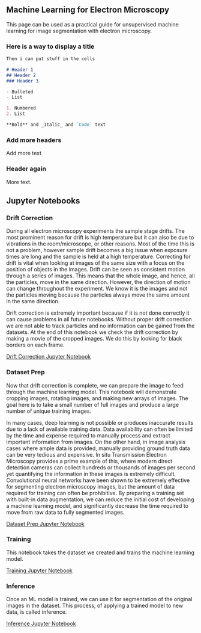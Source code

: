 ## Machine Learning for Electron Microscopy

This page can be used as a practical guide for unsupervised machine learning for image segmentation with electron microscopy. 

### Here is a way to display a title

```markdown
Then i can put stuff in the cells

# Header 1
## Header 2
### Header 3

- Bulleted
- List

1. Numbered
2. List

**Bold** and _Italic_ and `Code` text

```

### Add more headers

Add more text

### Header again

More text.

## Jupyter Notebooks

### Drift Correction

During all electron microscopy experiments the sample stage drifts. The most prominent reason for drift is high temperature but it can also be due to vibrations in the room/microscope, or other reasons. Most of the time this is not a problem, however sample drift becomes a big issue when exposure times are long and the sample is held at a high temperature. Correcting for drift is vital when looking at images of the same size with a focus on the position of objects in the images. Drift can be seen as consistent motion through a series of images. This means that the whole image, and hence, all the particles, move in the same direction. However, the direction of motion can change throughout the experiment. We know it is the images and not the particles moving because the particles always move the same amount in the same direction. 

Drift correction is extremely important because if it is not done correctly it can cause problems in all future notebooks. Without proper drift correction we are not able to track particles and no information can be gained from the datasets. At the end of this notebook we check the drift correction by making a movie of the cropped images. We do this by looking for black borders on each frame. 

[Drift Correction Jupyter Notebook](https://colab.research.google.com/drive/13LBYQRLUFVsE8hW9RRT9hFBgD9oI4ruV?usp=sharing)

### Dataset Prep

Now that drift correction is complete, we can prepare the image to feed through the machine learning model.  This notebook will demonstrate cropping images, rotating images, and making new arrays of images. The goal here is to take a small number of full images and produce a large number of unique training images.

In many cases, deep learning is not possible or produces inaccurate results due to a lack of available training data. Data availability can often be limited by the time and expense required to manually process and extract important information from images. On the other hand, in image analysis cases where ample data is provided, manually providing ground truth data can be very tedious and expensive. In situ Transmission Electron Microscopy provides a prime example of this, where modern direct detection cameras can collect hundreds or thousands of images per second yet quantifying the information in these images is extremely difficult. Convolutional neural networks have been shown to be extremely effective for segmenting electron microscopy images, but the amount of data required for training can often be prohibitive. By preparing a training set with built-in data augmentation, we can reduce the initial cost of developing a machine learning model, and significantly decrease the time required to move from raw data to fully segmented images.

[Dataset Prep Jupyter Notebook](https://colab.research.google.com/drive/1xVKG8MZAmSDpgJZZkyJlQBlwUmFXwR_n?usp=sharing)

### Training

This notebook takes the dataset we created and trains the machine learning model. 

[Training Jupyter Notebook](https://colab.research.google.com/drive/1RJFv8rTUo77LzvbZ63_MuMUSVp2oDGx6?usp=sharing)

### Inference

Once an ML model is trained, we can use it for segmentation of the original images in the dataset.  This process, of applying a trained model to new data, is called inference.

[Inference Jupyter Notebook](https://colab.research.google.com/drive/1RYvPYfCiz35TggzieT-r3Q9Uosfmmvde?usp=sharing)



